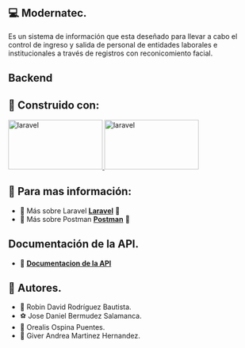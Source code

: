 ## :computer: Modernatec. 
Es un sistema de información que esta deseñado para llevar a cabo el control de ingreso y salida de personal de entidades laborales e institucionales a través de registros con reconicomiento facial.

## Backend

## :construction_worker: Construido con:
<a href="https://cynoteck.com/es/blog-post/installing-laravel-8-on-windows-10-xampp/" target="_blank"> <img src="https://blog.aulaformativa.com/wp-content/uploads/2018/02/laravel_2.jpg" alt="laravel" width="190" height="100"/> </a>
<a href="https://programmerclick.com/article/1594856922/" target="_blank"> <img src="https://www.sngular.com/wp-content/uploads/2021/12/postman-logo-vert-2018.jpg " alt="laravel" width="190" height="100"/> </a>

## :pushpin: Para mas información:
* :hammer: Más sobre Laravel **[Laravel](https://cynoteck.com/es/blog-post/installing-laravel-8-on-windows-10-xampp/)** :round_pushpin:
* :hammer: Más sobre Postman **[Postman](https://programmerclick.com/article/1594856922/)** :round_pushpin:

## Documentación de la API.
* :card_index: **[Documentacion de la API](https://documenter.getpostman.com/view/17244908/UVktoso5)**

## :memo: Autores. 
* :crown: Robin David Rodríguez Bautista.
* :soccer: Jose Daniel Bermudez Salamanca.
* :ribbon: Orealis Ospina Puentes.
* :ribbon: Giver Andrea Martinez Hernandez.
